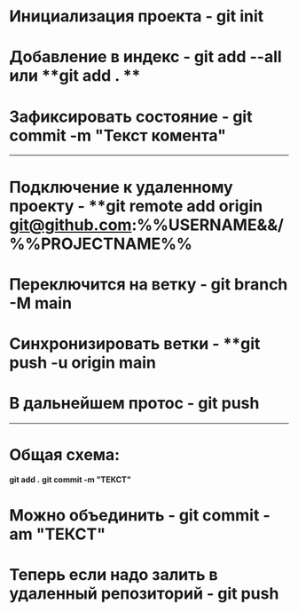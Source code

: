 # Инициализация проекта - **git init**
# Добавление в индекс - **git add --all** или **git add . **
# Зафиксировать состояние - **git commit -m "Текст комента"**
---

# Подключение к удаленному проекту - **git remote add origin git@github.com:%%USERNAME&&/%%PROJECTNAME%%
# Переключится на ветку - **git branch -M main**
# Синхронизировать ветки - **git push -u origin main
# В дальнейшем протос - **git push**
---
# Общая схема:
**git add .**
**git commit -m "ТЕКСТ"**
# Можно объединить - **git commit -am "ТЕКСТ"**
# Теперь если надо залить в удаленный репозиторий - **git push**

